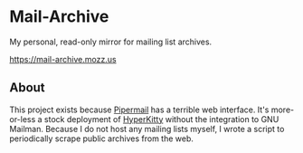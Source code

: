 # Mail-Archive

My personal, read-only mirror for mailing list archives.

https://mail-archive.mozz.us

## About

This project exists because [Pipermail](https://www.gnu.org/software/mailman/mailman-member/node9.html) has a terrible web interface. It's more-or-less a stock deployment of [HyperKitty](https://docs.mailman3.org/projects/hyperkitty/en/latest/) without the integration to GNU Mailman. Because I do not host any mailing lists myself, I wrote a script to periodically scrape public archives from the web.